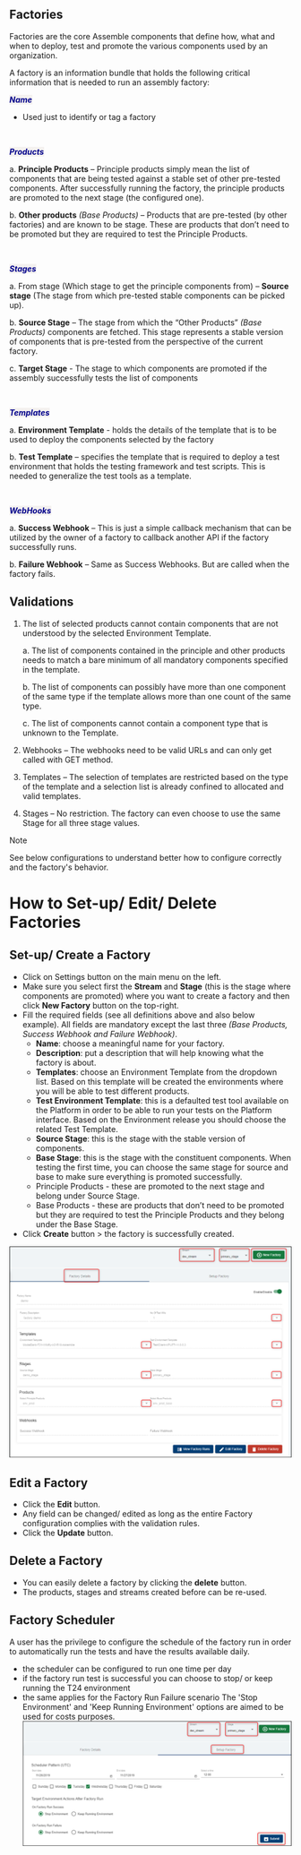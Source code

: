 
## Factories ##

Factories are the core Assemble components that define how, what and when to deploy, test and promote the various components used by an organization. 

A factory is an information bundle that holds the following critical information that is needed to run an assembly factory:


*<span style="background-color: #f4f1ef;color: DarkBlue;"><b>Name</b></span>* &nbsp;

- Used just to identify or tag a factory

<br>

*<span style="background-color: #f4f1ef;color: DarkBlue;"><b>Products</b></span>* &nbsp;

a. **Principle Products** – Principle products simply mean the list of components that are being tested against a stable set of other pre-tested components. After successfully running the factory, the principle products are promoted to the next stage (the configured one).

b. **Other products** *(Base Products)* – Products that are pre-tested (by other factories) and are known to be stage.  These are products that don’t need to be promoted but they are required to test the Principle Products.

<br>

*<span style="background-color: #f4f1ef;color: DarkBlue;"><b>Stages</b></span>* &nbsp;

a. From stage (Which stage to get the principle components from) – **Source stage** (The stage from which pre-tested stable components can be picked up).

b. **Source Stage** – The stage from which the “Other Products” *(Base Products)* components are fetched. This stage represents a stable version of components that is pre-tested from the perspective of the current factory.

c. **Target Stage** - The stage to which components are promoted if the assembly successfully tests the list of components

<br>

*<span style="background-color: #f4f1ef;color: DarkBlue;"><b>Templates</b></span>* &nbsp;

a. **Environment Template** - holds the details of the template that is to be used to deploy the components selected by the factory

b. **Test Template** – specifies the template that is required to deploy a test environment that holds the testing framework and test scripts. This is needed to generalize the test tools as a template.

<br>

*<span style="background-color: #f4f1ef;color: DarkBlue;"><b>WebHooks</b></span>* &nbsp;

a. **Success Webhook** – This is just a simple callback mechanism that can be utilized by the owner of a factory to callback another API if the factory successfully runs.

b. **Failure Webhook** – Same as Success Webhooks. But are called when the factory fails.

## Validations ##

1. The list of selected products cannot contain components that are not understood by the selected Environment Template. 

    a. The list of components contained in the principle and other products needs to match a bare minimum of all mandatory components specified in the template.

    b. The list of components can possibly have more than one component of the same type if the template allows more than one count of the same type.

    c. The list of components cannot contain a component type that is unknown to the Template.

2. Webhooks – The webhooks need to be valid URLs and can only get called with GET method.

3. Templates – The selection of templates are restricted based on the type of the template and a selection list is already confined to allocated and valid templates.

4. Stages – No restriction. The factory can even choose to use the same Stage for all three stage values.


> [!Note]
> See below configurations to understand better how to configure correctly and the factory's behavior.

# How to Set-up/ Edit/ Delete Factories 

## Set-up/ Create a Factory ##

- Click on Settings button on the main menu on the left.
- Make sure you select first the **Stream** and **Stage** (this is the stage where components are promoted) where you want to create a factory and then click **New Factory** button on the top-right.
- Fill the required fields (see all definitions above and also below example). All fields are mandatory except the last three *(Base Products, Success Webhook and Failure Webhook)*. 
    - **Name**: choose a meaningful name for your factory.
    - **Description**: put a description that will help knowing what the factory is about.
    - **Templates**: choose an Environment Template from the dropdown list. Based on this template will be created the environments where you will be able to test different products.
    - **Test Environment Template**: this is a defaulted test tool available on the Platform in order to be able to run your tests on the Platform interface. Based on the Environment release you should choose the related Test Template.
    - **Source Stage**: this is the stage with the stable version of components. 
    - **Base Stage**: this is the stage with the constituent components. When testing the first time, you can choose the same stage for source and base to make sure everything is promoted successfully.
    - Principle Products - these are promoted to the next stage and belong under Source Stage.
    - Base Products - these are products that don’t need to be promoted but they are required to test the Principle Products and they belong under the Base Stage.
- Click **Create** button > the factory is successfully created. 


![](./images/factory-create.png)

## Edit a Factory ##

- Click the **Edit** button.
- Any field can be changed/ edited as long as the entire Factory configuration complies with the validation rules.
- Click the **Update** button.


## Delete a Factory ##

- You can easily delete a factory by clicking the **delete** button.
- The products, stages and streams created before can be re-used.

## Factory Scheduler ##
A user has the privilege to configure the schedule of the factory run in order to automatically run the tests and have the results available daily.
- the scheduler can be configured to run one time per day
- if the factory run test is successful you can choose to stop/ or keep running the T24 environment
- the same applies for the Factory Run Failure scenario
The 'Stop Environment' and 'Keep Running Environment' options are aimed to be used for costs purposes.
![](./images/factory-scheduler.png)